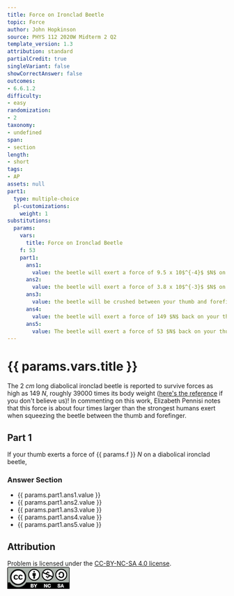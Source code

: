 ```yaml
---
title: Force on Ironclad Beetle
topic: Force
author: John Hopkinson
source: PHYS 112 2020W Midterm 2 Q2
template_version: 1.3
attribution: standard
partialCredit: true
singleVariant: false
showCorrectAnswer: false
outcomes:
- 6.6.1.2
difficulty:
- easy
randomization:
- 2
taxonomy:
- undefined
span:
- section
length:
- short
tags:
- AP
assets: null
part1:
  type: multiple-choice
  pl-customizations:
    weight: 1
substitutions:
  params:
    vars:
      title: Force on Ironclad Beetle
    f: 53
    part1:
      ans1:
        value: the beetle will exert a force of 9.5 x 10$^{-4}$ $N$ on your thumb.
      ans2:
        value: the beetle will exert a force of 3.8 x 10$^{-3}$ $N$ on your thumb.
      ans3:
        value: the beetle will be crushed between your thumb and forefinger.
      ans4:
        value: the beetle will exert a force of 149 $N$ back on your thumb.
      ans5:
        value: The beetle will exert a force of 53 $N$ back on your thumb.
---
```

# {{ params.vars.title }}
The 2 $cm$ long diabolical ironclad beetle is reported to survive forces as high as 149 $N$, roughly 39000 times its body weight ([here's the reference](https://www.nature.com/articles/s41586-020-2813-8) if you don't believe us)!
In commenting on this work, Elizabeth Pennisi notes that this force is about four times larger than the strongest humans exert when squeezing the beetle between the thumb and forefinger.

## Part 1

If your thumb exerts a force of {{ params.f }} $N$ on a diabolical ironclad beetle,

### Answer Section

- {{ params.part1.ans1.value }}
- {{ params.part1.ans2.value }}
- {{ params.part1.ans3.value }}
- {{ params.part1.ans4.value }}
- {{ params.part1.ans5.value }}

## Attribution

Problem is licensed under the [CC-BY-NC-SA 4.0 license](https://creativecommons.org/licenses/by-nc-sa/4.0/).<br> ![The Creative Commons 4.0 license requiring attribution-BY, non-commercial-NC, and share-alike-SA license.](https://raw.githubusercontent.com/firasm/bits/master/by-nc-sa.png)